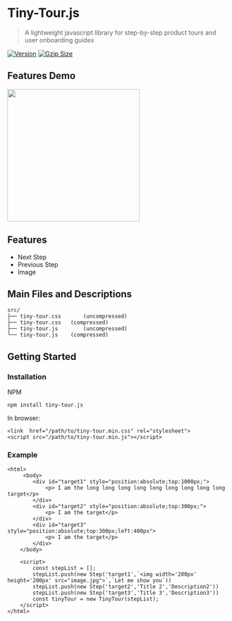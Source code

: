 # Tiny-Tour.js
> A lightweight javascript library for step-by-step product tours and user onboarding guides

[![Version](https://img.shields.io/npm/v/tiny-tour.js.svg)](https://www.npmjs.com/package/tiny-tour.js) 
[![Gzip Size](https://img.shields.io/bundlephobia/minzip/tiny-tour.js.svg)](https://unpkg.com/tinyview.js@1.0.3/tiny-tour.min.js)

## Features Demo
<img src="https://github.com/jacksonCV1114/tiny-tour/blob/master/demo.gif" width="300"/>


## Features
* Next Step
* Previous Step
* Image

## Main Files and Descriptions
```
src/
├── tiny-tour.css       (uncompressed)
├── tiny-tour.css   (compressed)
├── tiny-tour.js        (uncompressed)
└── tiny-tour.js    (compressed)
```

## Getting Started

### Installation

NPM
```
npm install tiny-tour.js
```
In browser:
```
<link  href="/path/to/tiny-tour.min.css" rel="stylesheet">
<script src="/path/to/tiny-tour.min.js"></script>
```
### Example
```
<html>
     <body>
        <div id="target1" style="position:absolute;top:1000px;">
            <p> I am the long long long long long long long long long target</p>
        </div>  
        <div id="target2" style="position:absolute;top:300px;">
            <p> I am the target</p>
        </div>  
        <div id="target3" style="position:absolute;top:300px;left:400px">
            <p> I am the target</p>
        </div>  
    </body>
  
    <script>
        const stepList = [];
        stepList.push(new Step('target1',`<img width='200px' height='200px' src="image.jpg">`,`Let me show you`))
        stepList.push(new Step('target2','Title 2','Description2'))
        stepList.push(new Step('target3','Title 3','Description3'))
        const tinyTour = new TinyTour(stepList);
    </script>
</html>
```


